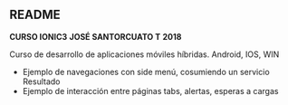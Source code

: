 ## README
**CURSO IONIC3**
**JOSÉ SANTORCUATO T**
**2018**

Curso de desarrollo de aplicaciones móviles híbridas. Android, IOS, WIN


- Ejemplo de navegaciones con side menú, cosumiendo un servicio Resultado
- Ejemplo de interacción entre páginas tabs, alertas, esperas a cargas
